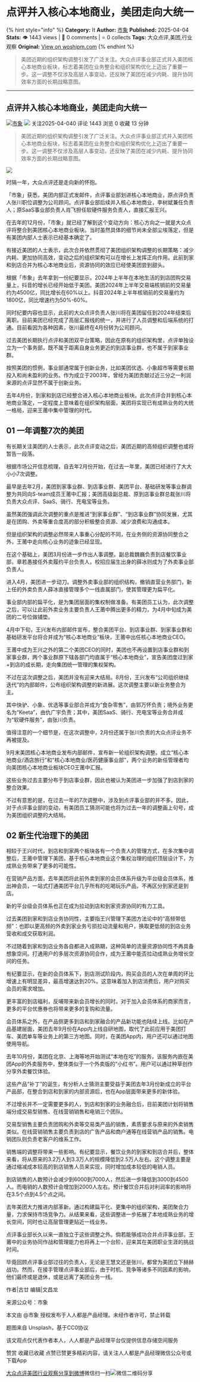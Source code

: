 # 点评并入核心本地商业，美团走向大统一
{% hint style="info" %}
**Category:** It
**Author:** [市象](https://www.woshipm.com/u/826464)
**Published:** 2025-04-04  
**Stats:** 👁️ 1443 views | 💬 0 comments | ⭐ 0 collects
**Tags:** 大众点评,美团,行业观察
**Original:** [View on woshipm.com](https://www.woshipm.com/it/6200879.html)
{% endhint %}
> 美团近期的组织架构调整引发了广泛关注。大众点评事业部正式并入美团核心本地商业板块，标志着美团在业务整合和组织架构优化上迈出了重要一步。这一调整不仅涉及高层人事变动，还反映了美团在减少内耗、提升协同效率方面的长期战略意图。

---

## 点评并入核心本地商业，美团走向大统一

[![](https://static.woshipm.com/view/woshipm_api_def_20240829104203_6543.jpg?imageView2/1/w/72/h/72/q/100)](https://www.woshipm.com/u/826464)[市象](https://www.woshipm.com/u/826464) ![](https://static.woshipm.com/tag/1122_1@2x.png) 关注2025-04-040 评论 1443 浏览 0 收藏 13 分钟

> 美团近期的组织架构调整引发了广泛关注。大众点评事业部正式并入美团核心本地商业板块，标志着美团在业务整合和组织架构优化上迈出了重要一步。这一调整不仅涉及高层人事变动，还反映了美团在减少内耗、提升协同效率方面的长期战略意图。

![](https://image.woshipm.com/2023/04/13/d34ae8a8-d9e1-11ed-9d7a-00163e0b5ff3.jpg)

时隔一年，大众点评还是走向新的怀抱。

「市象」获悉，美团内部正式发邮件，点评事业部划进核心本地商业，原点评负责人张川职位调整为公司顾问。点评事业部后续并入核心本地商业，李树斌兼任负责人；原SaaS事业部负责人肖飞担任软硬件服务负责人，直接汇报王兴。

在去年的12月份，「市象」就已经了解到这个变动方向：核心方向之一就是大众点评将整合到美团核心本地商业板块。当时虽然具体的细节尚未全部尘埃落定，但是有美团内部人士表示已经基本确定了。

有接近美团的人士表示，此次合并依然贯彻了美团组织架构调整的长期策略：减少内耗、更加协同高效，变动之后的组织架构可以在增长上发挥正向作用。此前到家和到店合并为核心本地商业后，资源协同的效应已经使美团尝到甜头。

根据「市象」去年拿到一份纪要显示，2024年上半年在本地生活的到店团购交易量上，抖音的增长已经开始低于美团。美团2024年上半年交易端核销前的交易量约为4500亿，同比增长在60%以上。抖音2024年上半年核销前的交易量约为1800亿，同比增速约为50%-60%。

同时纪要内容也显示，此前的大众点评负责人张川将在美团留任到2024年结束后离职。目前美团已经完成了高层汇报线的统一，并进行了人员调整和后端系统的打通。目前看因为各种因素，张川最终在4月份转为公司顾问。

过去美团长期执行点评和美团双平台策略，因此在原有的组织架构里，点评单独设立为一个事务部，既不属于距离自身业务更近的到店事业群，也不属于到家事业群。

按照美团的惯例，事业部通常属于创新业务，比如美团优选、小象超市等需要长期投入和尚未盈利的业务。作为成立于2003年，曾经为美团贡献过近三分之一利润来源的点评显然不属于创新业务。

去年4月份，到家和到店已经整合进入核心本地商业板块。此次点评合并到核心本地商业落定，一定程度上意味着在组织架构层面，美团将实现已有成熟业务的大统一格局，迎来王莆中集中管理的时代。

## 01 一年调整7次的美团

有长期关注美团的人士表示，此次点评变动之后，美团近期的高频组织调整也或将暂告一段落。

根据市场公开信息梳理，自去年2月份开始，在过去一年里，美团已经进行了大大小小7次调整。

最早是去年2月，美团到家事业群、到店事业群、美团平台、基础研发等事业群调整为共同向S-team成员王莆中汇报；美团高级副总裁、原到店事业群总裁张川将负责大众点评、SaaS、骑行、充电宝等业务。

虽然美团强调此次调整的重点是推进“到家事业群”、“到店事业群”协同发展，尤其是在团购、外卖等重合度高的部分积极整合资源、减少浪费和沟通成本。

但是组织架构的调整必然带来人事重心分配的不同，在业务侧的资源协同整合之外，王莆中走向核心业务的迹象已经显现。

在这个基础上，美团3月份进一步作出人事调整。副总裁魏巍负责到店餐饮事业部，章若愚接任外卖履约平台负责人，校招应届生出身的薛冰则成为了外卖事业部负责人。

进入4月，美团进一步动刀。调整外卖事业部的组织结构，撤销直营业务部门，新上任的外卖负责人薛冰直接管理多个一线直属部门，使其管理更为扁平化。

事业部内部的扁平化，是为集团层面的集权制做准备。有美团员工认为，此次调整之后，可以让此前外卖业务主要负责人王莆中腾出更多的精力，为4月中旬成为美团的二号位做铺垫。

4月中下旬，王兴发布内部邮件宣布，整合美团平台、到店事业群、到家事业群和基础研发平台将合并成为“核心本地商业”板块，王莆中出任核心本地商业CEO。

王莆中成为王兴之外的第二个美团CEO的同时，美团也不再设置到店事业群和到家事业群，两个事业群原下辖各部门均直属于“核心本地商业”，宣告美团度过到家+到店的成长期，走向集团统一管理的集权架构。

不过在这次调整之后，美团并没有迎来大结局。8月份，王兴发布“公司组织继续迭代”的内部邮件，公布组织架构调整的新进展。这次调整主要以新业务整合为主。

其中快驴、小象、优选等事业部合并成为“食杂零售”，由郭万怀负责；境外业务更名为“Keeta”，由仇广宇负责；其中，美团SaaS、骑行、充电宝等业务合并成为“软硬件服务”，由张川负责。

值得注意的一个细节是，在这次调整中，2月份还属于张川负责的大众点评业务不再被提及。

9月末美团核心本地商业发布内部邮件，宣布新一轮组织架构调整。成立“核心本地商业/酒店旅行”和“核心本地商业/医药健康事业部”，两个业务的新任管理者均向美团核心本地商业板块CEO王莆中汇报。

这些业务过去主要分布于到店事业群，因此也被认为美团进一步加强了到店到家的整合效果。

不过有意思的是，在过去一年的7次调整中，涉及到点评事业部的并不多。因此，对于点评事业部的变动，有美团员工猜测可能也将为过去一年的调整画上句号，成为美团组织调整的大结局。

## 02 新生代治理下的美团

相较于王兴时代，到店和到家两个板块各有一个负责人的管理方式，在多次集中调整后，王莆中管理下美团，基于核心本地商业这个集权治理的组织顶层设计下，为成熟业务带来了更多的可能性。

在营销产品方面，去年美团将此前外卖到家的会员体系升级为平台级会员体系，推出神会员，一站式打通美团平台几乎所有的吃喝玩乐产品，不再区分到家还是到店。

新的平台级会员体系也正在成为拉动到店和到家资源协同的有力工具。

过去美团到家和到店业务协同性，主要指王兴管理下美团方法论中的“高频带低频”：也即以更高频的外卖到家业务亏损拉动流量和用户，换取更低频的到店业务营收和成交获取利润。

不过随着到家和到店业务各自都进入成熟期，这种简单的流量资源协同性不再具备想象空间。打通用户的多层次资源协同合作，成为王莆中能否拉动成熟业务增长空间的任务。

有纪要显示，在新的会员体系下，到店测试阶段内，购买会员的人次在单周的环比增速上有明显差异，最高增速达到20%。这意味着加入到店消费后，用户对购买会员的需求增加。

更丰富的到店福利，反哺带来新会员增长的同时。对于加入会员体系的商家而言，更多的平台优惠券也将带来更多的复购和流量。

会员体系之外，在产品侧更多到店和到家融合的产品新功能也陆续上线。比如在产品基建层面，美团去年9月份在App内上线自研地图，取代了此前应用于美团打车、美团单车等业务上的第三方地图。同时，在美团App内，用户还可以通过地图使用导航。

去年10月份，美团在北京、上海等地开始测试“本地在吃”的服务，该服务内嵌在美团App的外卖服务中，整体类似于一个外卖版的“小红书”。用户可以通过种草创作分享外卖餐饮体验。

这些产品“补丁”的诞生，有分析人士猜测主要受益于美团去年3月份新成立的平台产品部，在整合到店和到家的内部资源后，也在App层面带来更多的新体验。

不过增长并不一定需要更多的人，到店和到家的业务融合后，目前美团计划将销售端分成交易型销售、在线营销销售和电销三个团队。

交易型销售主要负责团购和外卖等交易类产品的销售，素质要求与原来的外卖销售类似。在线营销销售主要负责到店的广告产品和商户通等在线营销产品的销售。电销团队则负责老客户的维系工作。

销售端的调整将带来一些影响。有纪要显示，餐饮业务的到家和到店合并后，整体来看，将从原来的3.2万人到3.3万人的规模降低到2.5万人左右。这个调整主要是通过缩减成本较高的到店销售人员来实现，同时增加成本较低的电销人员。

到店销售的人数预计会减少到6000到7000人，然后进一步降低到3000到4500人。而电销的人数预计会增加到2000人左右。预计餐饮合并后对利润率的影响将在3.5个点到4.5个点之间。

去年美团大力推进内部革新。通过构建扁平化、更集中的组织架构，美团聚合力量，力求保持市场竞争力。从结果来看，这些调整进一步拓展了本地成熟业务的增长空间，同时也让高层管理更贴近一线业务。

点评事业部长久以来一直独立于这些调整之外。倘若能够成功合并点评事业部，王莆中的业务协同作战和管理能力也将再上一个台阶，迎来其在美团职业生涯的挑战时间。

毕竟回顾点评事业部过往的负责人，无论是王慧文还是张川，都曾为美团立下赫赫战功。然而，在接手管理点评事业部后，由于时机、竞争等诸多不同因素的影响，他们最终或是退休，或是远离了美团业务一线。

作者|古廿 编辑|文昌龙

来源公众号：市象

本文由 @市象 授权发布于人人都是产品经理。未经作者许可，禁止转载

题图来自 Unsplash，基于CC0协议

该文观点仅代表作者本人，人人都是产品经理平台仅提供信息存储空间服务

赞赏 收藏已收藏 点赞已赞更多精彩内容，请关注人人都是产品经理微信公众号或下载App

[大众点评](https://www.woshipm.com/tag/%e5%a4%a7%e4%bc%97%e7%82%b9%e8%af%84)[美团](https://www.woshipm.com/tag/%e7%be%8e%e5%9b%a2)[行业观察](https://www.woshipm.com/tag/%e8%a1%8c%e4%b8%9a%e8%a7%82%e5%af%9f)[分享到微博](https://service.weibo.com/share/share.php?appkey=2775287854&title=点评并入核心本地商业，美团走向大统一&url=https://www.woshipm.com/it/6200879.html&pic=https://image.woshipm.com/2023/04/13/d34ae8a8-d9e1-11ed-9d7a-00163e0b5ff3.jpg)微信扫一扫![微信二维码](https://api.pwmqr.com/qrcode/create/?url=https://www.woshipm.com/it/6200879.html)分享